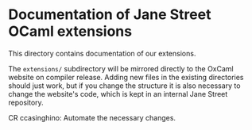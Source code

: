 # Documentation of Jane Street OCaml extensions

This directory contains documentation of our extensions.

The `extensions/` subdirectory will be mirrored directly to the OxCaml website
on compiler release.  Adding new files in the existing directories should just
work, but if you change the structure it is also necessary to change the
website's code, which is kept in an internal Jane Street repository.

CR ccasinghino: Automate the necessary changes.
